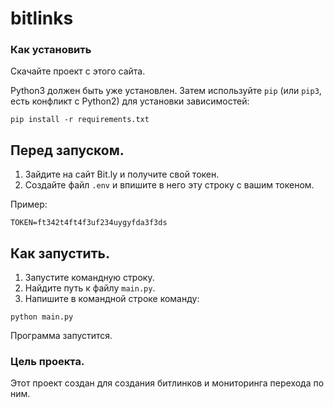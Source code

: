 # bitlinks
 ### Как установить

Cкачайте проект с этого сайта.

Python3 должен быть уже установлен. 
Затем используйте `pip` (или `pip3`, есть конфликт с Python2) для установки зависимостей:
```
pip install -r requirements.txt
```
## Перед запуском.
1. Зайдите на сайт Bit.ly и получите свой токен.
2. Создайте файл `.env` и впишите в него эту строку с вашим токеном.

Пример: 
 ```
 TOKEN=ft342t4ft4f3uf234uygyfda3f3ds
 ```

## Как запустить.
1. Запустите командную строку. 
2. Найдите путь к файлу `main.py`.
3. Напишите в командной строке команду:
 ```
 python main.py
 ```

Программа запустится.


### Цель проекта.
Этот проект создан для создания битлинков и мониторинга перехода по ним.
